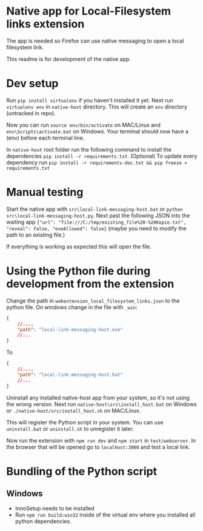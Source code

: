# Native app for Local-Filesystem links extension

The app is needed so Firefox can use native messaging to open a local filesystem link.

This readme is for development of the native app.

# Dev setup

Run `pip install virtualenv` if you haven't installed it yet.
Next run `virtualenv env` in `native-host` directory. This will create an `env` directory (untracked in repo).

Now you can run `source env/bin/activate` on MAC/Linux and `env\Scripts\activate.bat` on Windows. Your terminal should now have a (env) before each terminal line.

In `native-host` root folder run the following command to install the dependencies `pip install -r requirements.txt`. (Optional) To update every dependency run `pip install -r requirements-doc.txt && pip freeze > requirements.txt`

# Manual testing

Start the native app with `src\local-link-messaging-host.bat` or `python src\local-link-messaging-host.py`. Next past the following JSON into the waiting app `{"url": "file:///C:/tmp/existing_file%20-%20Kopie.txt", "reveal": false, "exeAllowed": false}` (maybe you need to modify the path to an existing file.)

If everything is working as expected this will open the file.

# Using the Python file during development from the extension

Change the path in `webextension_local_filesystem_links.json` to the python file. On windows change in the file with `_win`:

```json
{
    //...,
    "path": "local-link-messaging-host.exe"
    //...
}
```

To

```json
{
    //...,
    "path": "local-link-messaging-host.bat"
    //...
}
```

Uninstall any installed native-host app from your system, so it's not using the wrong version. Next run `native-host\src\install_host.bat` on Windows or `./native-host/src/install_host.sh` on MAC/Linux.

This will register the Python script in your system. You can use `uninstall.bat` or `uninstall.sh` to unregister it later.

Now run the extension with `npm run dev` and `npm start` in `test/webserver`. In the browser that will be opened go to `localhost:3000` and test a local link.

# Bundling of the Python script

## Windows

-   InnoSetup needs to be installed
-   Run `npm run build:win32` inside of the virtual env where you installed all python dependencies.
